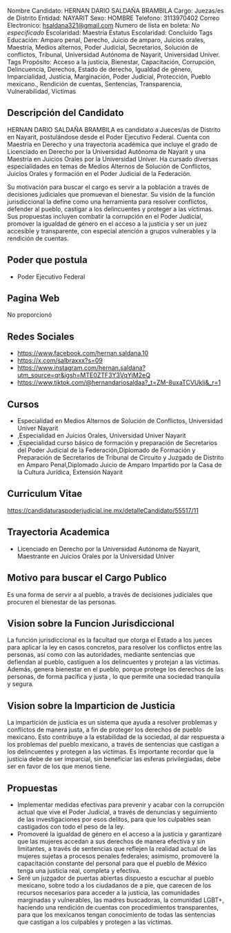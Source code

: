 Nombre Candidato: HERNAN DARIO SALDAÑA BRAMBILA
Cargo: Juezas/es de Distrito
Entidad: NAYARIT
Sexo: HOMBRE
Telefono: 3113970402
Correo Electronico: hsaldana321@gmail.com
Numero de lista en boleta: *No especificado*
Escolaridad: Maestría
Estatus Escolaridad: Concluido
Tags Educación: Amparo penal, Derecho, Juicio de amparo, Juicios orales, Maestría, Medios alternos, Poder Judicial, Secretarios, Solución de conflictos, Tribunal, Universidad Autónoma de Nayarit, Universidad Univer.
Tags Propósito: Acceso a la justicia, Bienestar, Capacitación, Corrupción, Delincuencia, Derechos, Estado de derecho, Igualdad de género, Imparcialidad, Justicia, Marginación, Poder Judicial, Protección, Pueblo mexicano., Rendición de cuentas, Sentencias, Transparencia, Vulnerabilidad, Víctimas


## Descripción del Candidato 

HERNAN DARIO SALDAÑA BRAMBILA es candidato a Jueces/as de Distrito en Nayarit, postulándose desde el Poder Ejecutivo Federal. Cuenta con Maestría en Derecho y una trayectoria académica que incluye el grado de Licenciado en Derecho por la Universidad Autónoma de Nayarit y una Maestría en Juicios Orales por la Universidad Univer.  Ha cursado diversas especialidades en temas de Medios Alternos de Solución de Conflictos, Juicios Orales y formación en el Poder Judicial de la Federación.

Su motivación para buscar el cargo es servir a la población a través de decisiones judiciales que promuevan el bienestar. Su visión de la función jurisdiccional la define como una herramienta para resolver conflictos, defender al pueblo, castigar a los delincuentes y proteger a las víctimas.  Sus propuestas incluyen combatir la corrupción en el Poder Judicial, promover la igualdad de género en el acceso a la justicia y ser un juez accesible y transparente, con especial atención a grupos vulnerables y la rendición de cuentas.


## Poder que postula

- Poder Ejecutivo Federal


## Pagina Web

No proporcionó


## Redes Sociales

- https://www.facebook.com/hernan.saldana.10
- https://x.com/salbraxxx?s=09
- https://www.instagram.com/hernan.saldana?utm_source=qr&igsh=MTE0ZTF3Y3VqYjM2eQ
- https://www.tiktok.com/@hernandariosaldaa?_t=ZM-8uxaTCVUkli&_r=1


## Cursos

- Especialidad en Medios Alternos de Solución de Conflictos, Universidad Univer Nayarit
- ,Especialidad en Juicios Orales, Universidad Univer Nayarit
- ,Especialidad curso básico de formación y preparación de Secretarios del Poder Judicial de la Federación,Diplomado de Formación y Preparación de Secretarios de Tribunal de Circuito y Juzgado de Distrito en Amparo Penal,Diplomado Juicio de Amparo Impartido por la Casa de la Cultura Jurídica, Extensión Nayarit


## Curriculum Vitae

https://candidaturaspoderjudicial.ine.mx/detalleCandidato/55517/11


## Trayectoria Academica

- Licenciado en Derecho por la Universidad Autónoma de Nayarit, Maestrante en Juicios Orales por la Universidad Univer


## Motivo para buscar el Cargo Publico

Es una forma de servir a al pueblo, a través de decisiones judiciales que procuren el bienestar de las personas.


## Vision sobre la Funcion Jurisdiccional

La función jurisdiccional es la facultad que otorga el Estado a los jueces para aplicar la ley en casos concretos, para resolver los conflictos entre las personas, así como con las autoridades, mediante sentencias que defiendan al pueblo, castiguen a los delincuentes y protejan a las víctimas. Además, genera bienestar en el pueblo, porque protege los derechos de las personas, de forma pacífica y justa , lo que permite una sociedad tranquila y segura.


## Vision sobre la Imparticion de Justicia

La impartición de justicia es un sistema que ayuda a resolver problemas y conflictos de manera justa, a fin de proteger los derechos de pueblo mexicano. Esto contribuye a la estabilidad de la sociedad, al dar respuesta a los problemas del pueblo mexicano, a través de sentencias que castigan a los delincuentes y protegen a las víctimas. Es importante recordar que la justicia debe de ser imparcial, sin beneficiar las esferas privilegiadas, debe ser en favor de los que menos tiene.


## Propuestas

- Implementar medidas efectivas para prevenir y acabar con la corrupción actual que vive el Poder Judicial, a través de denuncias y seguimiento de las investigaciones por esos delitos, para que los culpables sean castigados con todo el peso de la ley.
- Promoveré la igualdad de género en el acceso a la justicia y garantizaré que las mujeres accedan a sus derechos de manera efectiva y sin limitantes, a través de sentencias que reflejen la realidad actual de las mujeres sujetas a procesos penales federales; asimismo, promoveré la capacitación constante del personal para que el pueblo de México tenga una justicia real, completa y efectiva.
- Seré un juzgador de puertas abiertas dispuesto a escuchar al pueblo mexicano, sobre todo a los ciudadanos de a pie, que carecen de los recursos necesarios para acceder a la justicia, las comunidades marginadas y vulnerables, las madres buscadoras, la comunidad LGBT+, haciendo una rendición de cuentas con procedimientos transparentes, para que los mexicanos tengan conocimiento de todas las sentencias que castigan a los culpables y protegen a las víctimas.


